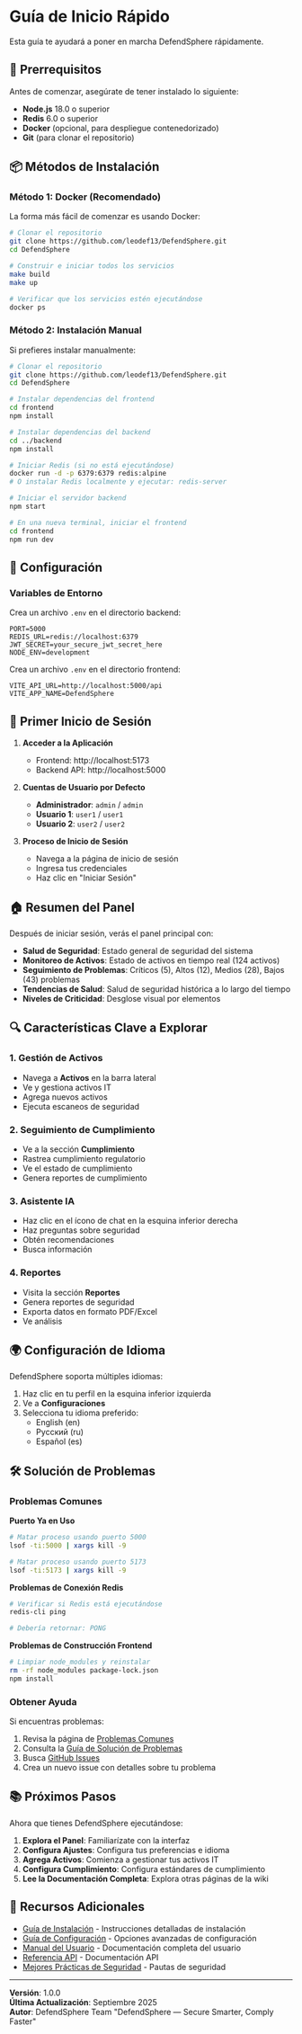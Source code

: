 # Guía de Inicio Rápido

Esta guía te ayudará a poner en marcha DefendSphere rápidamente.

## 🚀 Prerrequisitos

Antes de comenzar, asegúrate de tener instalado lo siguiente:

- **Node.js** 18.0 o superior
- **Redis** 6.0 o superior
- **Docker** (opcional, para despliegue contenedorizado)
- **Git** (para clonar el repositorio)

## 📦 Métodos de Instalación

### Método 1: Docker (Recomendado)

La forma más fácil de comenzar es usando Docker:

```bash
# Clonar el repositorio
git clone https://github.com/leodef13/DefendSphere.git
cd DefendSphere

# Construir e iniciar todos los servicios
make build
make up

# Verificar que los servicios estén ejecutándose
docker ps
```

### Método 2: Instalación Manual

Si prefieres instalar manualmente:

```bash
# Clonar el repositorio
git clone https://github.com/leodef13/DefendSphere.git
cd DefendSphere

# Instalar dependencias del frontend
cd frontend
npm install

# Instalar dependencias del backend
cd ../backend
npm install

# Iniciar Redis (si no está ejecutándose)
docker run -d -p 6379:6379 redis:alpine
# O instalar Redis localmente y ejecutar: redis-server

# Iniciar el servidor backend
npm start

# En una nueva terminal, iniciar el frontend
cd frontend
npm run dev
```

## 🔧 Configuración

### Variables de Entorno

Crea un archivo `.env` en el directorio backend:

```env
PORT=5000
REDIS_URL=redis://localhost:6379
JWT_SECRET=your_secure_jwt_secret_here
NODE_ENV=development
```

Crea un archivo `.env` en el directorio frontend:

```env
VITE_API_URL=http://localhost:5000/api
VITE_APP_NAME=DefendSphere
```

## 🎯 Primer Inicio de Sesión

1. **Acceder a la Aplicación**
   - Frontend: http://localhost:5173
   - Backend API: http://localhost:5000

2. **Cuentas de Usuario por Defecto**
   - **Administrador**: `admin` / `admin`
   - **Usuario 1**: `user1` / `user1`
   - **Usuario 2**: `user2` / `user2`

3. **Proceso de Inicio de Sesión**
   - Navega a la página de inicio de sesión
   - Ingresa tus credenciales
   - Haz clic en "Iniciar Sesión"

## 🏠 Resumen del Panel

Después de iniciar sesión, verás el panel principal con:

- **Salud de Seguridad**: Estado general de seguridad del sistema
- **Monitoreo de Activos**: Estado de activos en tiempo real (124 activos)
- **Seguimiento de Problemas**: Críticos (5), Altos (12), Medios (28), Bajos (43) problemas
- **Tendencias de Salud**: Salud de seguridad histórica a lo largo del tiempo
- **Niveles de Criticidad**: Desglose visual por elementos

## 🔍 Características Clave a Explorar

### 1. Gestión de Activos
- Navega a **Activos** en la barra lateral
- Ve y gestiona activos IT
- Agrega nuevos activos
- Ejecuta escaneos de seguridad

### 2. Seguimiento de Cumplimiento
- Ve a la sección **Cumplimiento**
- Rastrea cumplimiento regulatorio
- Ve el estado de cumplimiento
- Genera reportes de cumplimiento

### 3. Asistente IA
- Haz clic en el ícono de chat en la esquina inferior derecha
- Haz preguntas sobre seguridad
- Obtén recomendaciones
- Busca información

### 4. Reportes
- Visita la sección **Reportes**
- Genera reportes de seguridad
- Exporta datos en formato PDF/Excel
- Ve análisis

## 🌍 Configuración de Idioma

DefendSphere soporta múltiples idiomas:

1. Haz clic en tu perfil en la esquina inferior izquierda
2. Ve a **Configuraciones**
3. Selecciona tu idioma preferido:
   - English (en)
   - Русский (ru)
   - Español (es)

## 🛠️ Solución de Problemas

### Problemas Comunes

**Puerto Ya en Uso**
```bash
# Matar proceso usando puerto 5000
lsof -ti:5000 | xargs kill -9

# Matar proceso usando puerto 5173
lsof -ti:5173 | xargs kill -9
```

**Problemas de Conexión Redis**
```bash
# Verificar si Redis está ejecutándose
redis-cli ping

# Debería retornar: PONG
```

**Problemas de Construcción Frontend**
```bash
# Limpiar node_modules y reinstalar
rm -rf node_modules package-lock.json
npm install
```

### Obtener Ayuda

Si encuentras problemas:

1. Revisa la página de [Problemas Comunes](common-issues.md)
2. Consulta la [Guía de Solución de Problemas](troubleshooting.md)
3. Busca [GitHub Issues](https://github.com/leodef13/DefendSphere/issues)
4. Crea un nuevo issue con detalles sobre tu problema

## 📚 Próximos Pasos

Ahora que tienes DefendSphere ejecutándose:

1. **Explora el Panel**: Familiarízate con la interfaz
2. **Configura Ajustes**: Configura tus preferencias e idioma
3. **Agrega Activos**: Comienza a gestionar tus activos IT
4. **Configura Cumplimiento**: Configura estándares de cumplimiento
5. **Lee la Documentación Completa**: Explora otras páginas de la wiki

## 🔗 Recursos Adicionales

- [Guía de Instalación](installation.md) - Instrucciones detalladas de instalación
- [Guía de Configuración](configuration.md) - Opciones avanzadas de configuración
- [Manual del Usuario](user-management.md) - Documentación completa del usuario
- [Referencia API](api-reference.md) - Documentación API
- [Mejores Prácticas de Seguridad](security-best-practices.md) - Pautas de seguridad

---

**Versión**: 1.0.0  
**Última Actualización**: Septiembre 2025  
**Autor**: DefendSphere Team "DefendSphere — Secure Smarter, Comply Faster"
